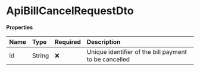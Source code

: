 # ApiBillCancelRequestDto

**Properties**

| Name | Type   | Required | Description                                           |
| :--- | :----- | :------- | :---------------------------------------------------- |
| id   | String | ❌       | Unique identifier of the bill payment to be cancelled |

<!-- This file was generated by liblab | https://liblab.com/ -->
